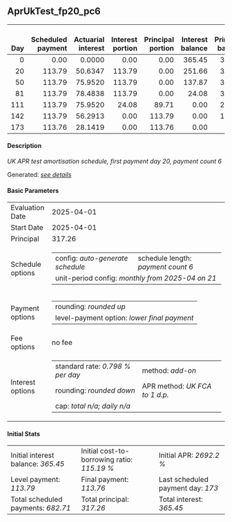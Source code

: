 <h2>AprUkTest_fp20_pc6</h2>
<table>
    <thead style="vertical-align: bottom;">
        <th style="text-align: right;">Day</th>
        <th style="text-align: right;">Scheduled payment</th>
        <th style="text-align: right;">Actuarial interest</th>
        <th style="text-align: right;">Interest portion</th>
        <th style="text-align: right;">Principal portion</th>
        <th style="text-align: right;">Interest balance</th>
        <th style="text-align: right;">Principal balance</th>
        <th style="text-align: right;">Total actuarial interest</th>
        <th style="text-align: right;">Total interest</th>
        <th style="text-align: right;">Total principal</th>
    </thead>
    <tr style="text-align: right;">
        <td class="ci00">0</td>
        <td class="ci01" style="white-space: nowrap;">0.00</td>
        <td class="ci02">0.0000</td>
        <td class="ci03">0.00</td>
        <td class="ci04">0.00</td>
        <td class="ci05">365.45</td>
        <td class="ci06">317.26</td>
        <td class="ci07">0.0000</td>
        <td class="ci08">0.00</td>
        <td class="ci09">0.00</td>
    </tr>
    <tr style="text-align: right;">
        <td class="ci00">20</td>
        <td class="ci01" style="white-space: nowrap;">113.79</td>
        <td class="ci02">50.6347</td>
        <td class="ci03">113.79</td>
        <td class="ci04">0.00</td>
        <td class="ci05">251.66</td>
        <td class="ci06">317.26</td>
        <td class="ci07">50.6347</td>
        <td class="ci08">113.79</td>
        <td class="ci09">0.00</td>
    </tr>
    <tr style="text-align: right;">
        <td class="ci00">50</td>
        <td class="ci01" style="white-space: nowrap;">113.79</td>
        <td class="ci02">75.9520</td>
        <td class="ci03">113.79</td>
        <td class="ci04">0.00</td>
        <td class="ci05">137.87</td>
        <td class="ci06">317.26</td>
        <td class="ci07">126.5867</td>
        <td class="ci08">227.58</td>
        <td class="ci09">0.00</td>
    </tr>
    <tr style="text-align: right;">
        <td class="ci00">81</td>
        <td class="ci01" style="white-space: nowrap;">113.79</td>
        <td class="ci02">78.4838</td>
        <td class="ci03">113.79</td>
        <td class="ci04">0.00</td>
        <td class="ci05">24.08</td>
        <td class="ci06">317.26</td>
        <td class="ci07">205.0705</td>
        <td class="ci08">341.37</td>
        <td class="ci09">0.00</td>
    </tr>
    <tr style="text-align: right;">
        <td class="ci00">111</td>
        <td class="ci01" style="white-space: nowrap;">113.79</td>
        <td class="ci02">75.9520</td>
        <td class="ci03">24.08</td>
        <td class="ci04">89.71</td>
        <td class="ci05">0.00</td>
        <td class="ci06">227.55</td>
        <td class="ci07">281.0226</td>
        <td class="ci08">365.45</td>
        <td class="ci09">89.71</td>
    </tr>
    <tr style="text-align: right;">
        <td class="ci00">142</td>
        <td class="ci01" style="white-space: nowrap;">113.79</td>
        <td class="ci02">56.2913</td>
        <td class="ci03">0.00</td>
        <td class="ci04">113.79</td>
        <td class="ci05">0.00</td>
        <td class="ci06">113.76</td>
        <td class="ci07">337.3139</td>
        <td class="ci08">365.45</td>
        <td class="ci09">203.50</td>
    </tr>
    <tr style="text-align: right;">
        <td class="ci00">173</td>
        <td class="ci01" style="white-space: nowrap;">113.76</td>
        <td class="ci02">28.1419</td>
        <td class="ci03">0.00</td>
        <td class="ci04">113.76</td>
        <td class="ci05">0.00</td>
        <td class="ci06">0.00</td>
        <td class="ci07">365.4558</td>
        <td class="ci08">365.45</td>
        <td class="ci09">317.26</td>
    </tr>
</table>
<h4>Description</h4>
<p><i>UK APR test amortisation schedule, first payment day 20, payment count 6</i></p>
<p>Generated: <i><a href="../GeneratedDate.html">see details</a></i></p>
<h4>Basic Parameters</h4>
<table>
    <tr>
        <td>Evaluation Date</td>
        <td>2025-04-01</td>
    </tr>
    <tr>
        <td>Start Date</td>
        <td>2025-04-01</td>
    </tr>
    <tr>
        <td>Principal</td>
        <td>317.26</td>
    </tr>
    <tr>
        <td>Schedule options</td>
        <td>
            <table>
                <tr>
                    <td>config: <i>auto-generate schedule</i></td>
                    <td>schedule length: <i><i>payment count</i> 6</i></td>
                </tr>
                <tr>
                    <td colspan="2" style="white-space: nowrap;">unit-period config: <i>monthly from 2025-04 on 21</i></td>
                </tr>
            </table>
        </td>
    </tr>
    <tr>
        <td>Payment options</td>
        <td>
            <table>
                <tr>
                    <td>rounding: <i>rounded up</i></td>
                </tr>
                <tr>
                    <td>level-payment option: <i>lower&nbsp;final&nbsp;payment</i></td>
                </tr>
            </table>
        </td>
    </tr>
    <tr>
        <td>Fee options</td>
        <td>no fee
        </td>
    </tr>
    <tr>
        <td>Interest options</td>
        <td>
            <table>
                <tr>
                    <td>standard rate: <i>0.798 % per day</i></td>
                    <td>method: <i>add-on</i></td>
                </tr>
                <tr>
                    <td>rounding: <i>rounded down</i></td>
                    <td>APR method: <i>UK FCA to 1 d.p.</i></td>
                </tr>
                <tr>
                    <td colspan="2">cap: <i>total <i>n/a</i>; daily <i>n/a</i></td>
                </tr>
            </table>
        </td>
    </tr>
</table>
<h4>Initial Stats</h4>
<table>
    <tr>
        <td>Initial interest balance: <i>365.45</i></td>
        <td>Initial cost-to-borrowing ratio: <i>115.19 %</i></td>
        <td>Initial APR: <i>2692.2 %</i></td>
    </tr>
    <tr>
        <td>Level payment: <i>113.79</i></td>
        <td>Final payment: <i>113.76</i></td>
        <td>Last scheduled payment day: <i>173</i></td>
    </tr>
    <tr>
        <td>Total scheduled payments: <i>682.71</i></td>
        <td>Total principal: <i>317.26</i></td>
        <td>Total interest: <i>365.45</i></td>
    </tr>
</table>